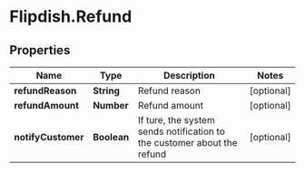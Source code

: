 # Flipdish.Refund

## Properties
Name | Type | Description | Notes
------------ | ------------- | ------------- | -------------
**refundReason** | **String** | Refund reason | [optional] 
**refundAmount** | **Number** | Refund amount | [optional] 
**notifyCustomer** | **Boolean** | If ture, the system sends notification to the customer about the refund | [optional] 


